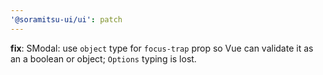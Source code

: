 ```yaml
---
'@soramitsu-ui/ui': patch
---
```


**fix**: SModal: use `object` type for `focus-trap` prop so Vue can validate it as an a boolean or object; `Options` typing is lost.
